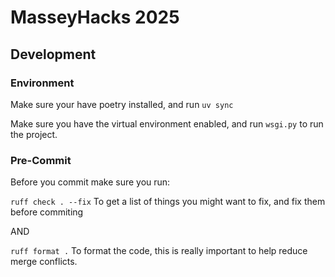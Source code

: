 # MasseyHacks 2025

## Development

### Environment

Make sure your have poetry installed, and run `uv sync`

Make sure you have the virtual environment enabled, and run `wsgi.py` to run the project.

### Pre-Commit

Before you commit make sure you run:

`ruff check . --fix`
To get a list of things you might want to fix, and fix them before commiting

AND

`ruff format .`
To format the code, this is really important to help reduce merge conflicts.
